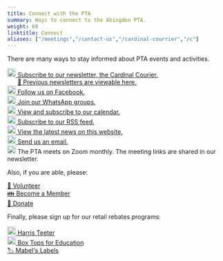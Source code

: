 ```yaml
---
title: Connect with the PTA
summary: Ways to connect to the Abingdon PTA.
weight: 60
linktitle: Connect
aliases: ["/meetings","/contact-us","/cardinal-courrier","/c"]
---
```


There are many ways to stay informed about PTA events and activities.

[<img src="/svg/Newsletter.svg" height="20" width="20" alt="Newsletter logo"> Subscribe to our newsletter, the Cardinal Courier.](https://us11.list-manage.com/subscribe?u=e8c2877018f64aa7e1fd2e884&id=b884e2a18e)  
&nbsp;&nbsp;&nbsp;&nbsp;&nbsp;&nbsp;[📰 Previous newsletters are viewable here.](/categories/newsletters)  
[<img src="/svg/Facebook.svg" height="20" width="20" alt="Facebook logo"> Follow us on Facebook.](https://www.facebook.com/AbingdonElementaryPTA)  
[<img src="/svg/WhatsApp.svg" height="20" width="20" alt="WhatsApp logo"> Join our WhatsApp groups.](/whatsapp/)  
[<img src="/svg/Calendar.svg" height="20" width="20" alt="Calendar logo"> View and subscribe to our calendar.](/calendar/)  
[<img src="/svg/RSS.svg" height="20" width="20" alt="RSS logo"> Subscribe to our RSS feed.](/posts/index.xml)  
[<img src="/svg/Website.svg" height="20" width="20" alt="Website logo"> View the latest news on this website.](/posts)  
[<img src="/svg/Email.svg" height="20" width="20" alt="Email logo"> Send us an email.](mailto:pta@abingdonpta.org)  
<img src="/svg/Zoom.svg" height="20" width="20" alt="Zoom logo"> The PTA meets on Zoom monthly. The meeting links are shared in our newsletter.  

Also, if you are able, please:

[🔨 Volunteer](/volunteer/)  
[👪 Become a Member](/join/)  
[🎁 Donate](/fundraising/)

Finally, please sign up for our retail rebates programs:

[<img src="/svg/Harris-Teeter.svg" height="20" width="20" alt="Harris Teeter logo"> Harris Teeter](/fundraising/#harris-teeter)  
[<img src="/svg/General-Mills.svg" height="20" width="20" alt="General Mills logo">  Box Tops for Education](/fundraising/#box-tops-for-education)  
[🏷️ Mabel's Labels](/fundraising/#mabels-labels)

<!--[<img src="/svg/Twitter.svg" height="20" width="20" alt="Twitter logo"> Follow us on Twitter.](https://twitter.com/AbingdonPTA)  -->
